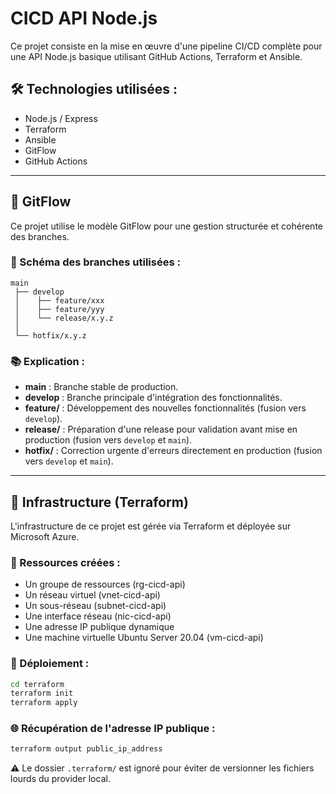 # CICD API Node.js

Ce projet consiste en la mise en œuvre d'une pipeline CI/CD complète pour une API Node.js basique utilisant GitHub Actions, Terraform et Ansible.

## 🛠️ Technologies utilisées :

* Node.js / Express
* Terraform
* Ansible
* GitFlow
* GitHub Actions

---

## 🌳 GitFlow

Ce projet utilise le modèle GitFlow pour une gestion structurée et cohérente des branches.

### 📌 Schéma des branches utilisées :

```
main
 ├── develop
 │    ├── feature/xxx
 │    ├── feature/yyy
 │    └── release/x.y.z
 │
 └── hotfix/x.y.z
```

### 📚 Explication :

* **main** : Branche stable de production.
* **develop** : Branche principale d'intégration des fonctionnalités.
* **feature/** : Développement des nouvelles fonctionnalités (fusion vers `develop`).
* **release/** : Préparation d'une release pour validation avant mise en production (fusion vers `develop` et `main`).
* **hotfix/** : Correction urgente d'erreurs directement en production (fusion vers `develop` et `main`).

---

## 🚧 Infrastructure (Terraform)

L'infrastructure de ce projet est gérée via Terraform et déployée sur Microsoft Azure.

### 🔧 Ressources créées :

* Un groupe de ressources (rg-cicd-api)
* Un réseau virtuel (vnet-cicd-api)
* Un sous-réseau (subnet-cicd-api)
* Une interface réseau (nic-cicd-api)
* Une adresse IP publique dynamique
* Une machine virtuelle Ubuntu Server 20.04 (vm-cicd-api)

### 🚀 Déploiement :

```bash
cd terraform
terraform init
terraform apply
```

### 🌐 Récupération de l'adresse IP publique :

```bash
terraform output public_ip_address
```

⚠️ Le dossier `.terraform/` est ignoré pour éviter de versionner les fichiers lourds du provider local.
